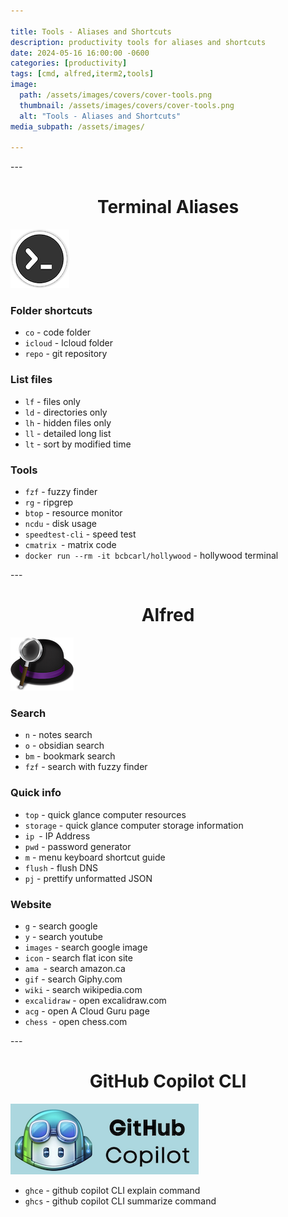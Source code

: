 ```yaml
---

title: Tools - Aliases and Shortcuts
description: productivity tools for aliases and shortcuts
date: 2024-05-16 16:00:00 -0600
categories: [productivity]
tags: [cmd, alfred,iterm2,tools]
image:
  path: /assets/images/covers/cover-tools.png
  thumbnail: /assets/images/covers/cover-tools.png
  alt: "Tools - Aliases and Shortcuts"
media_subpath: /assets/images/

---
```


---<h1 style="text-align: center;"> Terminal Aliases</h1>![Add plugin](/assets/images/content/terminal-icon.png)

### Folder shortcuts
- `co` - code folder
- `icloud` - Icloud folder
- `repo` - git repository


### List files
- `lf` - files only
- `ld` - directories only
- `lh` - hidden files only
- `ll` - detailed long list
- `lt` - sort by modified time


### Tools
  - `fzf` - fuzzy finder
  - `rg` - ripgrep
  - `btop` - resource monitor
  - `ncdu` - disk usage
  - `speedtest-cli` - speed test
  - `cmatrix `- matrix code
  - `docker run --rm -it bcbcarl/hollywood` - hollywood terminal


---<h1 style="text-align: center;"> Alfred</h1> ![Add plugin](/assets/images/content/alfred.png)

### Search
- `n` - notes search
- `o` - obsidian search
- `bm` - bookmark search
- `fzf` - search with fuzzy finder

### Quick info
- `top` - quick glance computer resources
- `storage` - quick glance computer storage information
- `ip `- IP Address
- `pwd` - password generator
- `m` - menu keyboard shortcut guide
- `flush` - flush DNS
- `pj` - prettify unformatted JSON

### Website
- `g` - search google
- `y` - search youtube
- `images` - search google image
- `icon` - search flat icon site
-  `ama `- search amazon.ca
- `gif` - search Giphy.com
- `wiki` - search wikipedia.com
- `excalidraw` - open excalidraw.com
- `acg` - open A Cloud Guru page
- `chess `- open chess.com

---<h1 style="text-align: center;"> GitHub Copilot CLI </h1>![Add plugin](/assets/images/content/github-copilot.png)
- `ghce` - github copilot CLI explain command
- `ghcs` - github copilot CLI summarize command